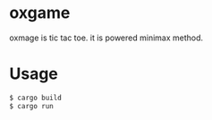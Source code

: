 # oxgame

oxmage is tic tac toe. it is powered minimax method.

# Usage

```sh
$ cargo build
$ cargo run
```